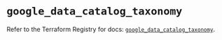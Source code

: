 # `google_data_catalog_taxonomy`

Refer to the Terraform Registry for docs: [`google_data_catalog_taxonomy`](https://registry.terraform.io/providers/hashicorp/google/6.32.0/docs/resources/data_catalog_taxonomy).
